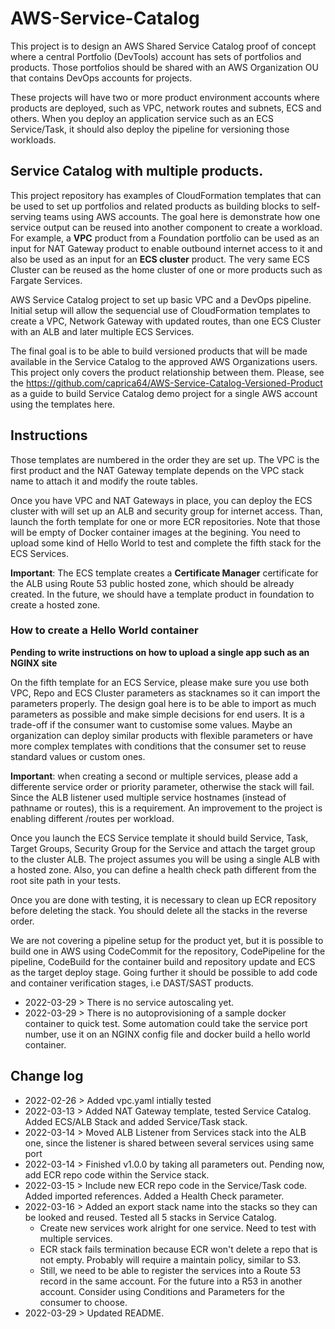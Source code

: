 # AWS-Service-Catalog

This project is to design an AWS Shared Service Catalog proof of concept where a central Portfolio (DevTools) account has sets of portfolios and products. Those portfolios should be shared with an AWS Organization OU that contains DevOps accounts for projects.

These projects will have two or more product environment accounts where products are deployed, such as VPC, network routes and subnets, ECS and others. When you deploy an application service such as an ECS Service/Task, it should also deploy the pipeline for versioning those workloads.

## Service Catalog with multiple products.

This project repository has examples of CloudFormation templates that can be used to set up portfolios and related products as building blocks to self-serving teams using AWS accounts. The goal here is demonstrate how one service output can be reused into another component to create a workload. For example, a **VPC** product from a Foundation portfolio can be used as an input for NAT Gateway product to enable outbound internet access to it and also be used as an input for an **ECS cluster** product. The very same ECS Cluster can be reused as the home cluster of one or more products such as Fargate Services.

AWS Service Catalog project to set up basic VPC and a DevOps pipeline. Initial setup will allow the sequencial use of CloudFormation templates to create a VPC, Network Gateway with updated routes, than one ECS Cluster with an ALB and later multiple ECS Services.

The final goal is to be able to build versioned products that will be made available in the Service Catalog to the approved AWS Organizations users. This project only covers the product relationship between them. Please, see the https://github.com/caprica64/AWS-Service-Catalog-Versioned-Product as a guide to build Service Catalog demo project for a single AWS account using the templates here.

## Instructions

Those templates are numbered in the order they are set up. The VPC is the first product and the NAT Gateway template depends on the VPC stack name to attach it and modify the route tables. 

Once you have VPC and NAT Gateways in place, you can deploy the ECS cluster with will set up an ALB and security group for internet access. Than, launch the forth template for one or more ECR repositories. Note that those will be empty of Docker container images at the begining. You need to upload some kind of Hello World to test and complete the fifth stack for the ECS Services.

**Important**: The ECS template creates a **Certificate Manager** certificate for the ALB using Route 53 public hosted zone, which should be already created. In the future, we should have a template product in foundation to create a hosted zone. 

### How to create a Hello World container
**Pending to write instructions on how to upload a single app such as an NGINX site**

On the fifth template for an ECS Service, please make sure you use both VPC, Repo and ECS Cluster parameters as stacknames so it can import the parameters properly. The design goal here is to be able to import as much parameters as possible and make simple decisions for end users. It is a trade-off if the consumer want to customise some values. Maybe an organization can deploy similar products with flexible parameters or have more complex templates with conditions that the consumer set to reuse standard values or custom ones. 

**Important**: when creating a second or multiple services, please add a differente service order or priority parameter, otherwise the stack will fail. Since the ALB listener used multiple service hostnames (instead of pathname or routes), this is a requirement. An improvement to the project is enabling different /routes per workload.

Once you launch the ECS Service template it should build Service, Task, Target Groups, Security Group for the Service and attach the target group to the cluster ALB. The project assumes you will be using a single ALB with a hosted zone. Also, you can define a health check path different from the root site path in your tests.

Once you are done with testing, it is necessary to clean up ECR repository before deleting the stack. You should delete all the stacks in the reverse order.

We are not covering a pipeline setup for the product yet, but it is possible to build one in AWS using CodeCommit for the repository, CodePipeline for the pipeline, CodeBuild for the container build and repository update and ECS as the target deploy stage. Going further it should be possible to add code and container verification stages, i.e DAST/SAST products.

- 2022-03-29 > There is no service autoscaling yet.
- 2022-03-29 > There is no autoprovisioning of a sample docker container to quick test. Some automation could take the service port number, use it on an NGINX config file and docker build a hello world container.

## Change log

- 2022-02-26 > Added vpc.yaml intially tested
- 2022-03-13 > Added NAT Gateway template, tested Service Catalog. Added ECS/ALB Stack and added Service/Task stack.
- 2022-03-14 > Moved ALB Listener from Services stack into the ALB one, since the listener is shared between several services using same port
- 2022-03-14 > Finished v1.0.0 by taking all parameters out. Pending now, add ECR repo code within the Service stack.
- 2022-03-15 > Include new ECR repo code in the Service/Task code. Added imported references. Added a Health Check parameter.
- 2022-03-16 > Added an export stack name into the stacks so they can be looked and reused. Tested all 5 stacks in Service Catalog.
	- Create new services work alright for one service. Need to test with multiple services.
	- ECR stack fails termination because ECR won't delete a repo that is not empty. Probably will require a maintain policy, similar to S3.
	- Still, we need to be able to register the services into a Route 53 record in the same account. For the future into a R53 in another account. Consider using Conditions and Parameters for the consumer to choose.
- 2022-03-29 > Updated README.

